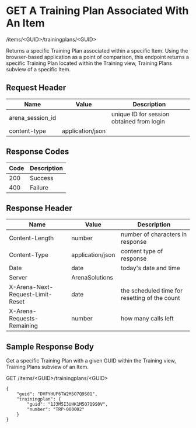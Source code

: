 # GET A Training Plan Associated With An Item


/items/&lt;GUID&gt;/trainingplans/&lt;GUID&gt;

Returns a specific Training Plan associated within a specific Item. Using the browser\-based application as a point of comparison, this endpoint returns a specific Training Plan located within the Training view, Training Plans subview of a specific Item.

## Request Header

| Name | Value | Description |
|  --- |  --- |  --- | 
| arena_session_id |   | unique ID for session obtained from login |
| content\-type | application/json |   |

## Response Codes

| Code | Description |
|  --- |  --- | 
| 200 | Success |
| 400 | Failure |

## Response Header

| Name | Value | Description |
|  --- |  --- |  --- | 
| Content\-Length | number | number of characters in response |
| Content\-Type | application/json | content type of response |
| Date | date | today's date and time |
| Server | ArenaSolutions |   |
| X\-Arena\-Next\-Request\-Limit\-Reset  | date | the scheduled time for resetting of the count |
| X\-Arena\-Requests\-Remaining  | number | how many calls left |

## Sample Response Body
Get a specific Training Plan with a given GUID within the Training view,  Training Plans subview of an Item.

GET /items/&lt;GUID&gt;/trainingplans/&lt;GUID&gt;

```
{
    "guid": "DVFYHUF6TW2M5O7Q9S01",
    "trainingplan": {
        "guid": "1J3M5I3UHK1M5O7Q9S0V",
        "number": "TRP-000002"
    }
}
```
